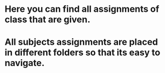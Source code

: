 # Here you can find all assignments of class that are given.
# All subjects assignments are placed in different folders so that its easy to navigate.